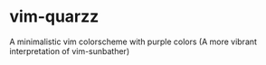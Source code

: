 # vim-quarzz
A minimalistic vim colorscheme with purple colors
(A more vibrant interpretation of vim-sunbather)
